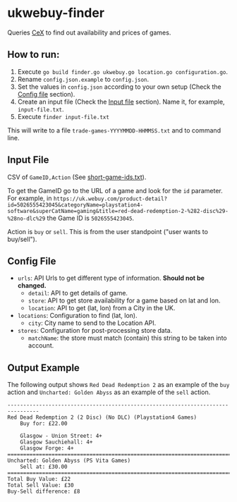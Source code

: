 # ukwebuy-finder
Queries [CeX](https://uk.webuy.com/) to find out availability and prices of games.

## How to run:
1. Execute `go build finder.go ukwebuy.go location.go configuration.go`.
2. Rename `config.json.example` to `config.json`.
3. Set the values in `config.json` according to your own setup (Check the [Config file](#config-file) section).
4. Create an input file (Check the [Input file](#input-file) section). Name it, for example, `input-file.txt`.
5. Execute `finder input-file.txt`

This will write to a file `trade-games-YYYYMMDD-HHMMSS.txt` and to command line.

## Input File

CSV of `GameID,Action` (See [short-game-ids.txt](https://github.com/fkandus/ukwebuy-finder/blob/master/short-game-ids.txt)).

To get the GameID go to the URL of a game and look for the `id` parameter.
For example, in `https://uk.webuy.com/product-detail?id=5026555423045&categoryName=playstation4-software&superCatName=gaming&title=red-dead-redemption-2-%282-disc%29-%28no-dlc%29` the Game ID is `5026555423045`.

Action is `buy` or `sell`. This is from the user standpoint ("user wants to buy/sell").

## Config File

- `urls`: API Urls to get different type of information. **Should not be changed.**
  - `detail`: API to get details of game.
  - `store`: API to get store availability for a game based on lat and lon.
  - `location`: API to get (lat, lon) from a City in the UK.
- `locations`: Configuration to find (lat, lon).
  - `city`: City name to send to the Location API.
- `stores`: Configuration for post-processing store data.
  - `matchName`: the store must match (contain) this string to be taken into account.

## Output Example

The following output shows `Red Dead Redemption 2` as an example of the `buy` action and `Uncharted: Golden Abyss` as an example of the `sell` action.

```
--------------------------------------------------------------------------------
Red Dead Redemption 2 (2 Disc) (No DLC) (Playstation4 Games)
    Buy for: £22.00

    Glasgow - Union Street: 4+
    Glasgow Sauchiehall: 4+
    Glasgow Forge: 4+
================================================================================
Uncharted: Golden Abyss (PS Vita Games)
    Sell at: £30.00
================================================================================
Total Buy Value: £22
Total Sell Value: £30
Buy-Sell difference: £8
```

